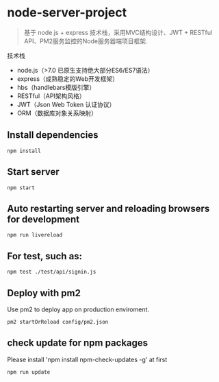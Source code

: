 # node-server-project
> 基于 node.js + express 技术栈，采用MVC结构设计、JWT + RESTful API、PM2服务监控的Node服务器端项目框架.

技术栈

- node.js（>7.0 已原生支持绝大部分ES6/ES7语法）
- express（成熟稳定的Web开发框架）
- hbs（handlebars模版引擎）
- RESTful（API架构风格）
- JWT（Json Web Token 认证协议）
- ORM（数据库对象关系映射）


## Install dependencies

```
npm install
```

## Start server

```
npm start
```

## Auto restarting server and reloading browsers for development

```
npm run livereload
```

## For test, such as:

```
npm test ./test/api/signin.js
```

## Deploy with pm2

Use pm2 to deploy app on production enviroment.

```
pm2 startOrReload config/pm2.json
```

## check update for npm packages

Please install 'npm install npm-check-updates -g' at first

```
npm run update
```

